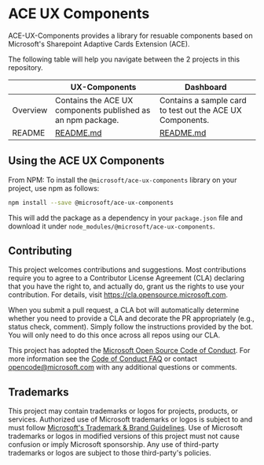 # ACE UX Components

ACE-UX-Components provides a library for resuable components based on Microsoft's Sharepoint Adaptive Cards Extension (ACE).

The following table will help you navigate between the 2 projects in this repository.

|          | UX-Components                                               | Dashboard                                                 |
| -------- | ----------------------------------------------------------- | --------------------------------------------------------- |
| Overview | Contains the ACE UX components published as an npm package. | Contains a sample card to test out the ACE UX Components. |
| README   | [README.md](./ux-components/README.md)                      | [README.md](./dashboard/README.md)                        |

## Using the ACE UX Components

From NPM:
To install the `@microsoft/ace-ux-components` library on your project, use npm as follows:

```bash
npm install --save @microsoft/ace-ux-components
```

This will add the package as a dependency in your `package.json` file and download it under `node_modules/@microsoft/ace-ux-components`.

## Contributing

This project welcomes contributions and suggestions. Most contributions require you to agree to a
Contributor License Agreement (CLA) declaring that you have the right to, and actually do, grant us
the rights to use your contribution. For details, visit https://cla.opensource.microsoft.com.

When you submit a pull request, a CLA bot will automatically determine whether you need to provide
a CLA and decorate the PR appropriately (e.g., status check, comment). Simply follow the instructions
provided by the bot. You will only need to do this once across all repos using our CLA.

This project has adopted the [Microsoft Open Source Code of Conduct](https://opensource.microsoft.com/codeofconduct/).
For more information see the [Code of Conduct FAQ](https://opensource.microsoft.com/codeofconduct/faq/) or
contact [opencode@microsoft.com](mailto:opencode@microsoft.com) with any additional questions or comments.

## Trademarks

This project may contain trademarks or logos for projects, products, or services. Authorized use of Microsoft
trademarks or logos is subject to and must follow
[Microsoft's Trademark & Brand Guidelines](https://www.microsoft.com/en-us/legal/intellectualproperty/trademarks/usage/general).
Use of Microsoft trademarks or logos in modified versions of this project must not cause confusion or imply Microsoft sponsorship.
Any use of third-party trademarks or logos are subject to those third-party's policies.
